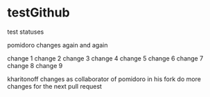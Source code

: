 testGithub
==========

test statuses

pomidoro changes again and again

change 1
change 2
change 3
change 4
change 5
change 6
change 7
change 8
change 9

kharitonoff changes as collaborator of pomidoro in his fork
do more changes for the next pull request
